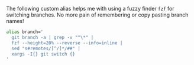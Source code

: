 The following custom alias helps me with using a fuzzy finder `fzf` for switching branches. No more pain of remembering or copy pasting branch names!
```bash
alias branch='
  git branch -a | grep -v "^\*" |
  fzf --height=20% --reverse --info=inline |
  sed "s#remotes/[^/]*/##" |
  xargs -I{} git switch {}
'
```
